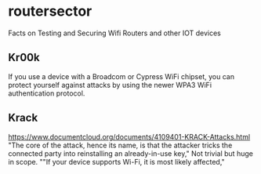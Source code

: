 # routersector
Facts on Testing and Securing Wifi Routers and other IOT devices

## Kr00k
If you use a device with a Broadcom or Cypress WiFi chipset, you can protect yourself against attacks by using the newer WPA3 WiFi authentication protocol.

## Krack
https://www.documentcloud.org/documents/4109401-KRACK-Attacks.html  
"The core of the attack, hence its name, is that the attacker tricks the connected party into reinstalling an already-in-use key,"
Not trivial but huge in scope.
""If your device supports Wi-Fi, it is most likely affected,"
